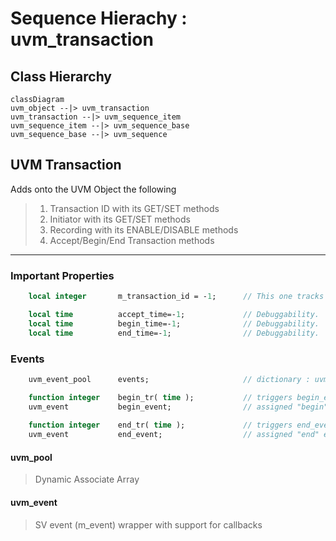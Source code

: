 # Sequence Hierachy : uvm_transaction

## Class Hierarchy

```mermaid
classDiagram
uvm_object --|> uvm_transaction
uvm_transaction --|> uvm_sequence_item
uvm_sequence_item --|> uvm_sequence_base
uvm_sequence_base --|> uvm_sequence
```

## UVM Transaction
Adds onto the UVM Object the following
> 1. Transaction ID     with its GET/SET methods
> 2. Initiator          with its GET/SET methods
> 3. Recording          with its ENABLE/DISABLE methods
> 4. Accept/Begin/End Transaction methods

----

### Important Properties

```systemverilog
    local integer       m_transaction_id = -1;      // This one tracks the transaction for completion

    local time          accept_time=-1;             // Debuggability.  set when uvm_transaction::accept_tr() is called
    local time          begin_time=-1;              // Debuggability.  set when uvm_sequence_item::start_item() is called
    local time          end_time=-1;                // Debuggability.  set when uvm_sequence_item::finish_item() is called
```

### Events

```systemverilog
    uvm_event_pool      events;                     // dictionary : uvm_pool #( uvm_event #(uvm_object) )

    function integer    begin_tr( time );           // triggers begin_event via uvm_sequence_item::start_item ()
    uvm_event           begin_event;                // assigned "begin" event from above dictionary
    
    function integer    end_tr( time );             // triggers end_event via uvm_sequence_item::finish_item ()
    uvm_event           end_event;                  // assigned "end" event from above dictionary
```

#### uvm_pool
> Dynamic Associate Array

#### uvm_event
> SV event (m_event) wrapper with support for callbacks

